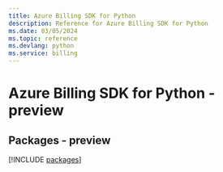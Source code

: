 ```yaml
---
title: Azure Billing SDK for Python
description: Reference for Azure Billing SDK for Python
ms.date: 03/05/2024
ms.topic: reference
ms.devlang: python
ms.service: billing
---
```

# Azure Billing SDK for Python - preview
## Packages - preview
[!INCLUDE [packages](billing-index.md)]